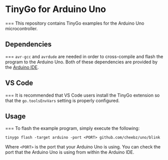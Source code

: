 # TinyGo for Arduino Uno
===
This repository contains TinyGo examples for the Arduino Uno microcontroller.

## Dependencies
===
`avr-gcc` and `avrdude` are needed in order to cross-compile and flash the program to the Arduino Uno.  Both of these dependencies are provided by the [Arduino IDE].

[Arduino IDE]: https://www.arduino.cc/en/software

## VS Code
===
It is recommended that VS Code users install the TinyGo extension so that the `go.toolsEnvVars` setting is properly configured.

## Usage
===
To flash the example program, simply execute the following:

`tinygo flash -target arduino -port <PORT> github.com/cheebz/uno/blink`

Where `<PORT>` is the port that your Arduino Uno is using. You can check the port that the Arduino Uno is using from within the Arduino IDE.

